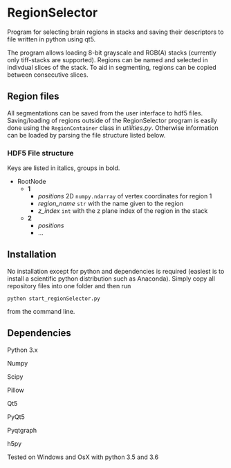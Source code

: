 # RegionSelector
Program for selecting brain regions in stacks and saving their descriptors to file written in python using qt5.

The program allows loading 8-bit grayscale and RGB(A) stacks (currently only tiff-stacks are supported). Regions can be named and selected
in indivdual slices of the stack. To aid in segmenting, regions can be copied between consecutive slices.

## Region files
All segmentations can be saved from the user interface to hdf5 files. Saving/loading of regions outside of the RegionSelector program is
easily done using the `RegionContainer` class in *utilities.py*. Otherwise information can be loaded by parsing the file structure listed
below.

### HDF5 File structure
Keys are listed in italics, groups in bold.
- RootNode
  - **1**
    - *positions* 2D `numpy.ndarray` of vertex coordinates for region 1
    - *region_name* `str` with the name given to the region
    - *z_index* `int` with the z plane index of the region in the stack
  - **2**
    - *positions*
    - ...

## Installation
No installation except for python and dependencies is required (easiest is to install a scientific python distribution such as Anaconda).
Simply copy all repository files into one folder and then run

`python start_regionSelector.py`

from the command line.

## Dependencies
Python 3.x

Numpy

Scipy

Pillow

Qt5

PyQt5

Pyqtgraph

h5py

Tested on Windows and OsX with python 3.5 and 3.6
